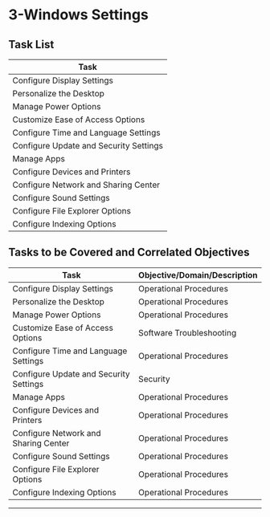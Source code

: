 # 3-Windows Settings

## Task List


| Task                           |
|--------------------------------|
| Configure Display Settings     |
| Personalize the Desktop        |
| Manage Power Options           |
| Customize Ease of Access Options |
| Configure Time and Language Settings |
| Configure Update and Security Settings |
| Manage Apps                    |
| Configure Devices and Printers |
| Configure Network and Sharing Center |
| Configure Sound Settings       |
| Configure File Explorer Options|
| Configure Indexing Options     |


## Tasks to be Covered and Correlated Objectives


| Task                           | Objective/Domain/Description                                      |
|--------------------------------|------------------------------------------------------------------|
| Configure Display Settings     | Operational Procedures                                            |
| Personalize the Desktop        | Operational Procedures                                            |
| Manage Power Options           | Operational Procedures                                            |
| Customize Ease of Access Options | Software Troubleshooting                                        |
| Configure Time and Language Settings | Operational Procedures                                      |
| Configure Update and Security Settings | Security                                                  |
| Manage Apps                    | Operational Procedures                                            |
| Configure Devices and Printers | Operational Procedures                                            |
| Configure Network and Sharing Center | Operational Procedures                                      |
| Configure Sound Settings       | Operational Procedures                                            |
| Configure File Explorer Options| Operational Procedures                                            |
| Configure Indexing Options     | Operational Procedures                                            |

---


